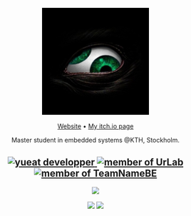 <p align="center"><img width="240" src="minigrim0/assets/img/minigrim0.jpeg" /></p>
<p align="center"><a href="https://minigrim0.xyz">Website</a> • <a href="https://minigrim0.itch.io">My itch.io page</a>

<p align="center">Master student in embedded systems @KTH, Stockholm.</p>

<h2 align="center">
  <a href="https://yueat.io/">
    <img alt="yueat developper" height="50em" src="https://yueat.be/static/img/logo/Yu.eat-logo_red-bestYumYum.png"/>
  </a>
  <a href="https://urlab.be">
    <img alt="member of UrLab" height="50em" src="https://urlab.be/static/img/favicon.ico"/>
  </a>
  <a href="https://teamna.me">
    <img alt="member of TeamNameBE" height="50em" src="https://avatars.githubusercontent.com/u/80853475?s=400&u=af2d066698d453aa9bc927dee18c236a6e9ac1b2&v=4"/>
  </a>
</h2>
<div align="center">
  <a href="https://git.io/streak-stats">
    <img height="180em" src="https://streak-stats.demolab.com/?user=Minigrim0&theme=dark" />
  </a>
</div>
<p align="center">
  <img height="180em" src="https://github-readme-stats.vercel.app/api?username=Minigrim0&count_private=true&show_icons=true&theme=dark&include_all_commits=true)" />
  <img height="180em" src="https://github-readme-stats.vercel.app/api/top-langs/?username=Minigrim0&layout=compact&hide=roff,Jupyter%20Notebook,html,css,scss,Makefile&theme=dark" />
</p>

